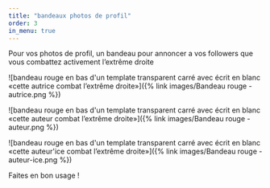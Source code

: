 ```yaml
---
title: "bandeaux photos de profil"
order: 3
in_menu: true
---
```

Pour vos photos de profil, un bandeau pour annoncer a vos followers que vous combattez activement l’extrême droite 

![bandeau rouge en bas d'un template transparent carré avec écrit en blanc «cette autrice combat l’extrême droite»]({% link images/Bandeau rouge - autrice.png %})

![bandeau rouge en bas d'un template transparent carré avec écrit en blanc «cette auteur combat l’extrême droite»]({% link images/Bandeau rouge - auteur.png %})

![bandeau rouge en bas d'un template transparent carré avec écrit en blanc «cette auteur'ice combat l’extrême droite»]({% link images/Bandeau rouge - auteur-ice.png %})


Faites en bon usage ! 